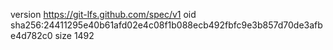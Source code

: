 version https://git-lfs.github.com/spec/v1
oid sha256:24411295e40b61afd02e4c08f1b088ecb492fbfc9e3b857d70de3afbe4d782c0
size 1492
